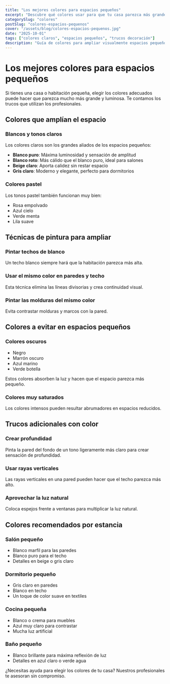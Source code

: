 ```yaml
---
title: "Los mejores colores para espacios pequeños"
excerpt: "Descubre qué colores usar para que tu casa parezca más grande y luminosa."
categorySlug: "colores"
postSlug: "colores-espacios-pequenos"
cover: "/assets/blog/colores-espacios-pequenos.jpg"
date: "2025-10-01"
tags: ["colores claros", "espacios pequeños", "trucos decoración"]
description: "Guía de colores para ampliar visualmente espacios pequeños."
---
```


# Los mejores colores para espacios pequeños

Si tienes una casa o habitación pequeña, elegir los colores adecuados puede hacer que parezca mucho más grande y luminosa. Te contamos los trucos que utilizan los profesionales.

## Colores que amplían el espacio

### Blancos y tonos claros

Los colores claros son los grandes aliados de los espacios pequeños:

- **Blanco puro**: Máxima luminosidad y sensación de amplitud
- **Blanco roto**: Más cálido que el blanco puro, ideal para salones
- **Beige claro**: Aporta calidez sin restar espacio
- **Gris claro**: Moderno y elegante, perfecto para dormitorios

### Colores pastel

Los tonos pastel también funcionan muy bien:
- Rosa empolvado
- Azul cielo
- Verde menta
- Lila suave

## Técnicas de pintura para ampliar

### Pintar techos de blanco
Un techo blanco siempre hará que la habitación parezca más alta.

### Usar el mismo color en paredes y techo
Esta técnica elimina las líneas divisorias y crea continuidad visual.

### Pintar las molduras del mismo color
Evita contrastar molduras y marcos con la pared.

## Colores a evitar en espacios pequeños

### Colores oscuros
- Negro
- Marrón oscuro  
- Azul marino
- Verde botella

Estos colores absorben la luz y hacen que el espacio parezca más pequeño.

### Colores muy saturados
Los colores intensos pueden resultar abrumadores en espacios reducidos.

## Trucos adicionales con color

### Crear profundidad
Pinta la pared del fondo de un tono ligeramente más claro para crear sensación de profundidad.

### Usar rayas verticales
Las rayas verticales en una pared pueden hacer que el techo parezca más alto.

### Aprovechar la luz natural
Coloca espejos frente a ventanas para multiplicar la luz natural.

## Colores recomendados por estancia

### Salón pequeño
- Blanco marfil para las paredes
- Blanco puro para el techo
- Detalles en beige o gris claro

### Dormitorio pequeño
- Gris claro en paredes
- Blanco en techo
- Un toque de color suave en textiles

### Cocina pequeña
- Blanco o crema para muebles
- Azul muy claro para contrastar
- Mucha luz artificial

### Baño pequeño
- Blanco brillante para máxima reflexión de luz
- Detalles en azul claro o verde agua

¿Necesitas ayuda para elegir los colores de tu casa? Nuestros profesionales te asesoran sin compromiso.
